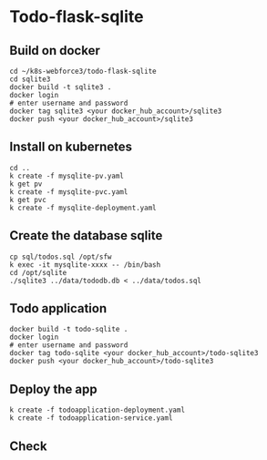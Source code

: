 # Todo-flask-sqlite

## Build on docker
```shell
cd ~/k8s-webforce3/todo-flask-sqlite
cd sqlite3
docker build -t sqlite3 .
docker login 
# enter username and password
docker tag sqlite3 <your docker_hub_account>/sqlite3
docker push <your docker_hub_account>/sqlite3
```

## Install on kubernetes
```shell
cd ..
k create -f mysqlite-pv.yaml
k get pv
k create -f mysqlite-pvc.yaml
k get pvc
k create -f mysqlite-deployment.yaml
```

## Create the database sqlite
```shell
cp sql/todos.sql /opt/sfw
k exec -it mysqlite-xxxx -- /bin/bash 
cd /opt/sqlite
./sqlite3 ../data/tododb.db < ../data/todos.sql
```

## Todo application
```shell
docker build -t todo-sqlite .
docker login
# enter username and password
docker tag todo-sqlite <your docker_hub_account>/todo-sqlite3
docker push <your docker_hub_account>/todo-sqlite3
```

## Deploy the app
```shell
k create -f todoapplication-deployment.yaml
k create -f todoapplication-service.yaml
```

## Check 